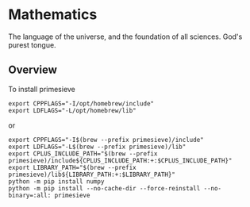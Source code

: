 # Mathematics

The language of the universe, and the foundation of all sciences. God's purest tongue.

## Overview

To install primesieve

```
export CPPFLAGS="-I/opt/homebrew/include"
export LDFLAGS="-L/opt/homebrew/lib"
```

or

```
export CPPFLAGS="-I$(brew --prefix primesieve)/include"
export LDFLAGS="-L$(brew --prefix primesieve)/lib"
export CPLUS_INCLUDE_PATH="$(brew --prefix primesieve)/include${CPLUS_INCLUDE_PATH:+:$CPLUS_INCLUDE_PATH}"
export LIBRARY_PATH="$(brew --prefix primesieve)/lib${LIBRARY_PATH:+:$LIBRARY_PATH}"
python -m pip install numpy
python -m pip install --no-cache-dir --force-reinstall --no-binary=:all: primesieve
```
